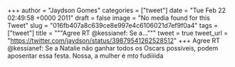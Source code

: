 
+++
author = "Jaydson Gomes"
categories = ["tweet"]
date = "Tue Feb 22 02:49:58 +0000 2011"
draft = false
image = "No media found for this Tweet"
slug = "016fb407a8c639ce8e997e4c6106021d7ef9f0a4"
tags = ["tweet"]
title = """Agree RT @kessianef: Se a..."""
tweet = true
tweet_url = "https://twitter.com/jaydson/status/39879541262528512"
+++
Agree RT @kessianef: Se a Natalie não ganhar todos os Oscars possíveis, podem aposentar essa festa. Nossa, a mulher é mto fudiiiida

